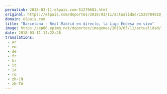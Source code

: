 ```yaml
---
permalink: 2018-03-11-elpais.com-51270681.html
original: https://elpais.com/deportes/2018/03/11/actualidad/1520784810_070898.html#?ref=rss&format=simple&link=link
domain: elpais.com
title: "Barcelona - Real Madrid en directo, la Liga Endesa en vivo"
image: https://ep00.epimg.net/deportes/imagenes/2018/03/11/actualidad/1520784810_070898_1520785319_rrss_normal.jpg
date: 2018-03-11 17:22:28
translations: 
 - ar
 - en
 - de
 - fr
 - hi
 - it
 - ja
 - ru
 - zh-CN
 - zh-TW
---
```


